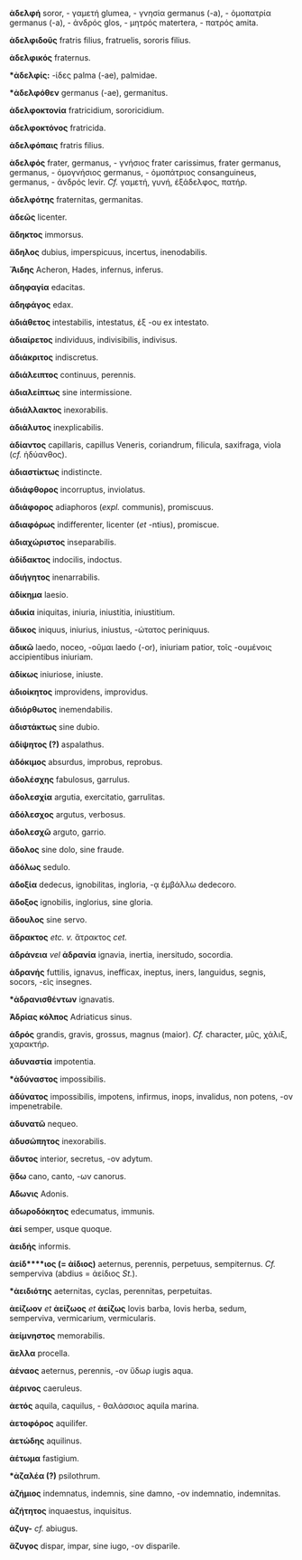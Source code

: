 **ἀδελφή** soror, - γαμετή glumea, - γνησία germanus (-a), - ὁμοπατρία
germanus (-a), - ἀνδρός glos, - μητρός matertera, - πατρός amita.

**ἀδελφιδοῦς** fratris filius, fratruelis, sororis filius.

**ἀδελφικός** fraternus.

**\*ἀδελφίς:** -ίδες palma (-ae), palmidae.

**\*ἀδελφόθεν** germanus (-ae), germanitus.

**ἀδελφοκτονία** fratricidium, sororicidium.

**ἀδελφοκτόνος** fratricida.

**ἀδελφόπαις** fratris filius.

**ἀδελφός** frater, germanus, - γνήσιος frater carissimus, frater
germanus, germanus, - ὁμογνήσιος germanus, - ὁμοπάτριος consanguineus,
germanus, - ἀνδρός levir. *Cf.* γαμετή, γυνή, ἐξάδελφος, πατήρ.

**ἀδελφότης** fraternitas, germanitas.

**ἀδεῶς** licenter.

**ἄδηκτος** immorsus.

**ἄδηλος** dubius, imperspicuus, incertus, inenodabilis.

**Ἅιδης** Acheron, Hades, infernus, inferus.

**ἀδηφαγία** edacitas.

**ἀδηφάγος** edax.

**ἀδιάθετος** intestabilis, intestatus, ἐξ -oυ ex intestato.

**ἀδιαίρετος** individuus, indivisibilis, indivisus.

**ἀδιάκριτος** indiscretus.

**ἀδιάλειπτος** continuus, perennis.

**ἀδιαλείπτως** sine intermissione.

**ἀδιάλλακτος** inexorabilis.

**ἀδιάλυτος** inexplicabilis.

**ἀδίαντος** capillaris, capillus Veneris, coriandrum, filicula,
saxifraga, viola (*cf.* ἡδύανθος).

**ἀδιαστίκτως** indistincte.

**ἀδιάφθορος** incorruptus, inviolatus.

**ἀδιάφορος** adiaphoros (*expl.* communis), promiscuus.

**ἀδιαφόρως** indifferenter, licenter (*et* -ntius), promiscue.

**ἀδιαχώριστος** inseparabilis.

**ἀδίδακτος** indocilis, indoctus.

**ἀδιήγητος** inenarrabilis.

**ἀδίκημα** laesio.

**ἀδικία** iniquitas, iniuria, iniustitia, iniustitium.

**ἄδικος** iniquus, iniurius, iniustus, -ώτατος periniquus.

**ἀδικῶ** laedo, noceo, -οῦμαι laedo (-or), iniuriam patior, τοῖς
-ουμένοις accipientibus iniuriam.

**ἀδίκως** iniuriose, iniuste.

**ἀδιοίκητος** improvidens, improvidus.

**ἀδιόρθωτος** inemendabilis.

**ἀδιστάκτως** sine dubio.

**ἀδίψητος (?)** aspalathus.

**ἀδόκιμος** absurdus, improbus, reprobus.

**ἀδολέσχης** fabulosus, garrulus.

**ἀδολεσχία** argutia, exercitatio, garrulitas.

**ἀδόλεσχος** argutus, verbosus.

**ἀδολεσχῶ** arguto, garrio.

**ἄδολος** sine dolo, sine fraude.

**ἀδόλως** sedulo.

**ἀδοξία** dedecus, ignobilitas, ingloria, -ᾳ ἐμβάλλω dedecoro.

**ἄδοξος** ignobilis, inglorius, sine gloria.

**ἄδουλος** sine servo.

**ἄδρακτος** *etc. v.* ἄτρακτος *cet.*

**ἀδράνεια** *vel* **ἀδρανία** ignavia, inertia, inersitudo, socordia.

**ἀδρανής** futtilis, ignavus, inefficax, ineptus, iners, languidus,
segnis, socors, -εῖς insegnes.

**\*ἀδρανισθέντων** ignavatis.

**Ἀδρίας κόλπος** Adriaticus sinus.

**ἁδρός** grandis, gravis, grossus, magnus (maior). *Cf.* character,
μῦς, χάλιξ, χαρακτήρ.

**ἀδυναστία** impotentia.

**\*ἀδύναστος** impossibilis.

**ἀδύνατος** impossibilis, impotens, infirmus, inops, invalidus, non
potens, -ον impenetrabile.

**ἀδυνατῶ** nequeo.

**ἀδυσώπητος** inexorabilis.

**ἄδυτος** interior, secretus, -ον adytum.

**ᾄδω** cano, canto, -ων canorus.

**Αδωνις** Adonis.

**ἀδωροδόκητος** edecumatus, immunis.

**ἀεί** semper, usque quoque.

**ἀειδής** informis.

**ἀείδ****ιος (= ἀίδιος)** aeternus, perennis, perpetuus, sempiternus.
*Cf.* semperviva (abdius = ἀείδιος *St.*).

**\*ἀειδιότης** aeternitas, cyclas, perennitas, perpetuitas.

**ἀείζωον** *et* **ἀείζωος** *et* **ἀείζως** Iovis barba, Iovis herba,
sedum, semperviva, vermicarium, vermicularis.

**ἀείμνηστος** memorabilis.

**ἄελλα** procella.

**ἀέναος** aeternus, perennis, -ον ὕδωρ iugis aqua.

**ἀέρινος** caeruleus.

**ἀετός** aquila, caquilus, - θαλάσσιος aquila marina.

**ἀετοφόρος** aquilifer.

**ἀετώδης** aquilinus.

**ἀέτωμα** fastigium.

**\*ἀζαλέα (?)** psilothrum.

**ἀζήμιος** indemnatus, indemnis, sine damno, -ον indemnatio,
indemnitas.

**ἀζήτητος** inquaestus, inquisitus.

**ἀζυγ-** *cf.* abiugus.

**ἄζυγος** dispar, impar, sine iugo, -ον disparile.
